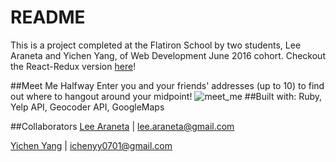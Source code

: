 # README
This is a project completed at the Flatiron School by two students, Lee Araneta and Yichen Yang, of Web Development June 2016 cohort.
Checkout the React-Redux version [here](https://github.com/yicheny001/meet-me-half-way-react)!

##Meet Me Halfway
Enter you and your friends' addresses (up to 10) to find out where to hangout around your midpoint!
![meet_me](http://g.recordit.co/i2WTmvxUYX.gif)
##Built with:
Ruby, Yelp API, Geocoder API, GoogleMaps

##Collaborators
[Lee Araneta](https://github.com/leearaneta/) | lee.araneta@gmail.com

[Yichen Yang](https://github.com/yicheny001/) | ichenyy0701@gmail.com
